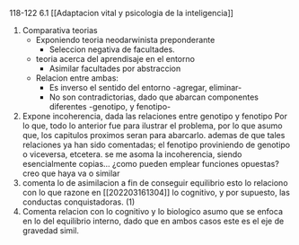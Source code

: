 118-122
6.1 
[[Adaptacion vital y psicologia de la inteligencia]]

1. Comparativa teorias
	- Exponiendo teoria neodarwinista preponderante
		- Seleccion negativa de facultades.
	- teoria acerca del aprendisaje en el entorno
		- Asimilar facultades por abstraccion
	- Relacion entre ambas:
		- Es inverso el sentido del entorno -agregar, eliminar-
		- No son contradictorias, dado que abarcan componentes diferentes -genotipo, y fenotipo-
2. Expone incoherencia, dada las relaciones entre genotipo y fenotipo
	Por lo que, todo lo anterior fue para ilustrar el problema, por lo que asumo que, los capitulos proximos seran para abarcarlo.
	ademas de que tales relaciones ya han sido comentadas;
		el fenotipo proviniendo de genotipo o viceversa, etcetera.
		se me asoma la incoherencia, siendo esencialmente copias... ¿como pueden emplear funciones opuestas? creo que haya va o similar
3. comenta lo de asimilacion a fin de conseguir equilibrio
	esto lo relaciono con lo que  razone en 
	[[202203161304]]
	lo cognitivo, y por supuesto, las conductas conquistadoras. (1)
4. Comenta relacion con lo cognitivo y lo biologico
		asumo que se enfoca en lo del equilibrio interno, dado que en ambos casos este es el eje de gravedad simil.
		
	
